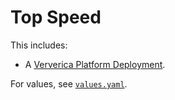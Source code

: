 # Top Speed

This includes:
* A [Ververica Platform Deployment](https://docs.ververica.com/user_guide/deployments/index.html).

For values, see [`values.yaml`](./values.yaml).
